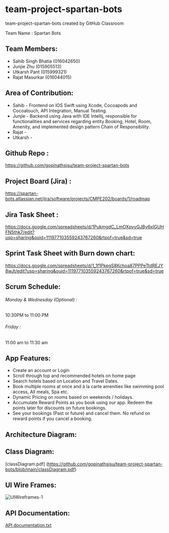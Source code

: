 # team-project-spartan-bots

team-project-spartan-bots created by GitHub Classroom

Team Name : Spartan Bots

## Team Members:
- Sahib Singh Bhatia (016042650)
- Junjie Zhu (015905513)
- Utkarsh Pant (015999321)
- Rajat Masurkar (016044015)

## Area of Contribution:
- Sahib - Frontend on IOS Swift using Xcode, Cocoapods and Cocoatouch, API Integration, Manual Testing.
- Junjie - Backend using Java with IDE Intellij, responsible for functionalities and services regarding entity Booking, Hotel, Room, Amenity, and implemented design pattern Chain of Responsibility.
- Rajat - 
- Utkarsh - 

## Github Repo : 
https://github.com/gopinathsjsu/team-project-spartan-bots

## Project Board (Jira) : 
https://spartan-bots.atlassian.net/jira/software/projects/CMPE202/boards/1/roadmap

## Jira Task Sheet :
https://docs.google.com/spreadsheets/d/1PukmgdC_LmOXpvyGJBy6xIGUHFN5thk7/edit?usp=sharing&ouid=111977103559243767260&rtpof=true&sd=true

## Sprint Task Sheet with Burn down chart:
https://docs.google.com/spreadsheets/d/1_1f1PkegS8Kchoa87PPPeTtdREJY8wJt/edit?usp=sharing&ouid=111977103559243767260&rtpof=true&sd=true

## Scrum Schedule:
###### Monday & Wednesday (Optional) : 
10:30PM to 11:00 PM
###### Friday :
11:00 am to 11:30 am

## App Features:
- Create an account or Login
- Scroll through top and recommended hotels on home page
- Search hotels based on Location and Travel Dates.
- Book multiple rooms at once and à la carte amenities like swimming pool access, All meals, Spa etc.
- Dynamic Pricing on rooms based on weekends / holidays.
- Accumulate Reward Points as you book using our app. Redeem the points later for discounts on future bookings.
- See your bookings (Past or future) and cancel them. No refund on reward points if you cancel a booking.


## Architecture Diagram: 

## Class Diagram:
[classDiagram.pdf] (https://github.com/gopinathsjsu/team-project-spartan-bots/blob/main/classDiagram.pdf)

## UI Wire Frames:
![UIWireframes-1](https://user-images.githubusercontent.com/99349692/167509916-9d54f622-f894-4428-b4a2-283f63e5a4da.jpg)

## API Documentation:
[API documentation.txt](https://github.com/gopinathsjsu/team-project-spartan-bots/files/8655814/API.documentation.txt)

